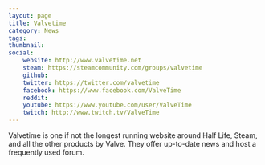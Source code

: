 ```yaml
---
layout: page
title: Valvetime
category: News
tags: 
thumbnail: 
social:
    website: http://www.valvetime.net
    steam: https://steamcommunity.com/groups/valvetime
    github: 
    twitter: https://twitter.com/valvetime
    facebook: https://www.facebook.com/ValveTime
    reddit: 
    youtube: https://www.youtube.com/user/ValveTime
    twitch: http://www.twitch.tv/ValveTime
---
```

Valvetime is one if not the longest running website around Half Life, Steam, and all the other products by Valve. They offer up-to-date news and host a frequently used forum.